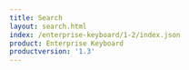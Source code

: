 ```yaml
---
title: Search
layout: search.html
index: /enterprise-keyboard/1-2/index.json
product: Enterprise Keyboard
productversion: '1.3'
---
```




